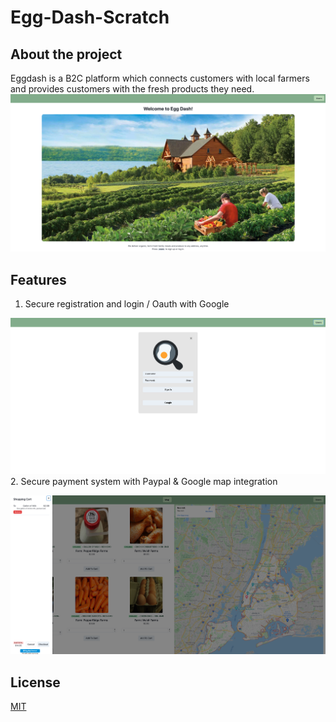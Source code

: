 # Egg-Dash-Scratch
## About the project
Eggdash is a B2C platform which connects customers with local farmers and provides customers with the fresh products they need.
![alt text](https://github.com/lijiaxingogo/EggDashv1.1/blob/main/product/Screen%20Shot%202021-02-24%20at%2010.24.28%20AM.png)
## Features
1. Secure registration and login / Oauth with Google

![alt text](https://github.com/lijiaxingogo/EggDashv1.1/blob/main/product/Screen%20Shot%202021-02-24%20at%2010.25.28%20AM.png)
2. Secure payment system with Paypal & Google map integration

![alt text](https://github.com/lijiaxingogo/EggDashv1.1/blob/main/product/Screen%20Shot%202021-02-24%20at%2010.27.29%20AM.png)
## License
[MIT](https://choosealicense.com/licenses/mit/)
